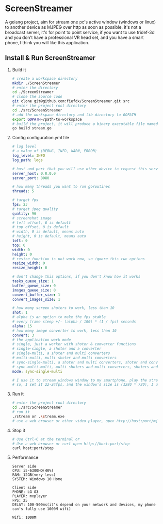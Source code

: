 ScreenStreamer
==============
A golang project, aim for stream one pc's active window (windows or linux) to another device as MJPEG over http as soon as possible,
it's not a broadcast server, it's for point to point service, if you want to use tridef-3d and you don't have a professional VR head
set, and you have a smart phone, I think you will like this application.

Install & Run ScreenStreamer
----------------------------
1. Build it
   ```bash
   # create a workspace directory
   mkdir ./ScreenStreamer
   # enter the directory
   cd ./ScreenStreamer
   # clone the source code
   git clone git@github.com:fiefdx/ScreenStreamer.git src
   # enter the project root directory
   cd ./src/ScreenStreamer
   # add the workspace directory and lib directory to GOPATH
   export GOPATH=/path-to-workspace
   # build the project, it will produce a binary executable file named "stream" or "stream.exe"
   go build stream.go

   ```
2. Config configuration.yml file
   ```yaml
   # log level
   # a value of (DEBUG, INFO, WARN, ERROR)
   log_level: INFO
   log_path: logs

   # host and port that you will use other device to request this service
   server_host: 0.0.0.0
   server_port: 8080

   # how many threads you want to run goroutines
   threads: 5

   # target fps
   fps: 23
   # target jpeg quality
   quality: 96
   # screenshot image 
   # left offset, 0 is default
   # top offset, 0 is default
   # width, 0 is default, means auto
   # height, 0 is default, means auto
   left: 0
   top: 0
   width: 0
   height: 0
   # resize function is not work now, so ignore this two options
   resize_width: 0
   resize_height: 0

   # don't change this options, if you don't know how it works
   tasks_queue_size: 1
   buffer_queue_size: 0
   images_queue_size: 0
   convert_buffer_size: 1
   convert_images_size: 1

   # how many screen shoters to work, less than 10
   shot: 1
   # alpha is an option to make the fps stable
   # every frame sleep +/- (alpha / 100) * (1 / fps) senonds
   alpha: 15
   # how many image converter to work, less than 10
   convert: 3
   # the application work mode
   # single, just a worker with shoter & converter functions
   # single-single, a shoter and a converter
   # single-multi, a shoter and multi converters
   # multi-multi, multi shoter and multi converters
   # sync-single-multi, a shoter and multi converters, shoter and converters works synchronizely
   # sync-multi-multi, multi shoters and multi converters, shoters and converters works synchronizely
   mode: sync-single-multi

   # I use it to stream windows window to my smartphone, play the stream with mxplayer, the mxplayer play mjpeg as 25fps,
   # so, I set it 22-24fps, and the window's size is (1280 * 720), I use 1000M wifi.
   ```
3. Run it
   ```bash
   # enter the project root directory
   cd ./src/ScreenStreamer
   # run it
   ./stream or .\stream.exe
   # use a web browser or other video player, open http://host:port/mjpeg
   ```
4. Stop it
   ```bash
   # Use Ctrl+C at the terminal or 
   # Use a web browser or curl open http://host:port/stop
   curl host:port/stop

5. Performance
   ```
   Server side
   CPU: i5-6300HQ(40%)
   RAM: 12GB(very less)
   SYSTEM: Windows 10 Home

   Client side
   PHONE: LG G3
   PLAYER: mxplayer
   FPS: 25
   DELAY: 100-500ms(it's depend on your network and devices, my phone can's fully use 1000M wifi)

   Wifi: 1000M
   ```
